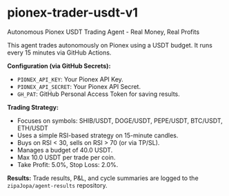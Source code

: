 # pionex-trader-usdt-v1
Autonomous Pionex USDT Trading Agent - Real Money, Real Profits

This agent trades autonomously on Pionex using a USDT budget. 
It runs every 15 minutes via GitHub Actions.

**Configuration (via GitHub Secrets):**
- `PIONEX_API_KEY`: Your Pionex API Key.
- `PIONEX_API_SECRET`: Your Pionex API Secret.
- `GH_PAT`: GitHub Personal Access Token for saving results.

**Trading Strategy:**
- Focuses on symbols: SHIB/USDT, DOGE/USDT, PEPE/USDT, BTC/USDT, ETH/USDT
- Uses a simple RSI-based strategy on 15-minute candles.
- Buys on RSI < 30, sells on RSI > 70 (or via TP/SL).
- Manages a budget of 40.0 USDT.
- Max 10.0 USDT per trade per coin.
- Take Profit: 5.0%, Stop Loss: 2.0%.

**Results:**
Trade results, P&L, and cycle summaries are logged to the `zipaJopa/agent-results` repository.
